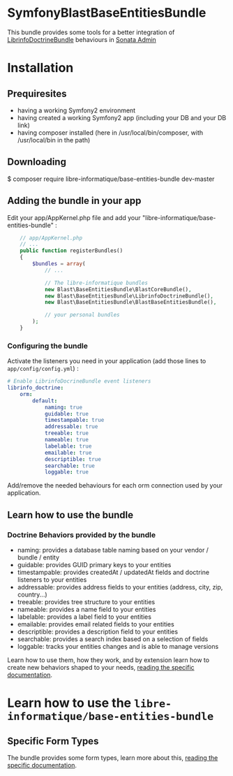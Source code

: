 # SymfonyBlastBaseEntitiesBundle

This bundle provides some tools for a better integration of
[LibrinfoDoctrineBundle](https://github.com/libre-informatique/SymfonyLibrinfoDoctrineBundle)
behaviours in
[Sonata Admin](https://sonata-project.org/bundles/admin/master/doc/index.html)

Installation
============

Prequiresites
-------------

- having a working Symfony2 environment
- having created a working Symfony2 app (including your DB and your DB link)
- having composer installed (here in /usr/local/bin/composer, with /usr/local/bin in the path)

Downloading
-----------

  $ composer require libre-informatique/base-entities-bundle dev-master

Adding the bundle in your app
-----------------------------

Edit your app/AppKernel.php file and add your "libre-informatique/base-entities-bundle" :

```php
    // app/AppKernel.php
    // ...
    public function registerBundles()
    {
        $bundles = array(
            // ...

            // The libre-informatique bundles
            new Blast\BaseEntitiesBundle\BlastCoreBundle(),
            new Blast\BaseEntitiesBundle\LibrinfoDoctrineBundle(),
            new Blast\BaseEntitiesBundle\BlastBaseEntitiesBundle(),

            // your personal bundles
        );
    }
```
### Configuring the bundle

Activate the listeners you need in your application  (add those lines to ```app/config/config.yml```) :

```yml
# Enable LibrinfoDocrineBundle event listeners
librinfo_doctrine:
    orm:
        default:
            naming: true
            guidable: true
            timestampable: true
            addressable: true
            treeable: true
            nameable: true
            labelable: true
            emailable: true
            descriptible: true
            searchable: true
            loggable: true
```

Add/remove the needed behaviours for each orm connection used by your application.

## Learn how to use the bundle

### Doctrine Behaviors provided by the bundle

- naming: provides a database table naming based on your vendor / bundle / entity
- guidable: provides GUID primary keys to your entities
- timestampable: provides createdAt / updatedAt fields and doctrine listeners to your entities
- addressable: provides address fields to your entities (address, city, zip, country...)
- treeable: provides tree structure to your entities
- nameable: provides a name field to your entities
- labelable: provides a label field to your entities
- emailable: provides email related fields to your entities
- descriptible: provides a description field to your entities
- searchable: provides a search index based on a selection of fields
- loggable:  tracks your entities changes and is able to manage versions

Learn how to use them, how they work, and by extension learn how to create new behaviors shaped to your needs, [reading the specific documentation](Resources/doc/base_entities_management.md).

Learn how to use the ```libre-informatique/base-entities-bundle```
==================================================================

Specific Form Types
-------------------

The bundle provides some form types, learn more about this, [reading the specific documentation](Resources/doc/README-FormTypes.md).
